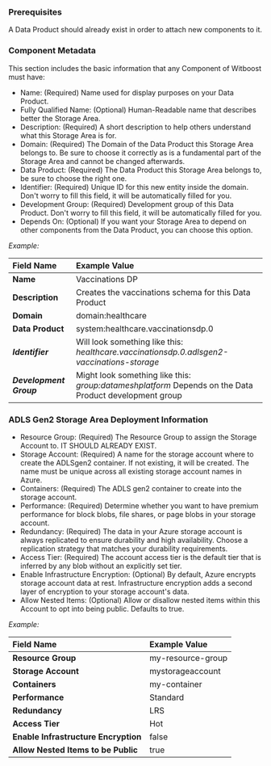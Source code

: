 ### Prerequisites

A Data Product should already exist in order to attach new components to it.

### Component Metadata

This section includes the basic information that any Component of Witboost must have:

- Name: (Required) Name used for display purposes on your Data Product.
- Fully Qualified Name: (Optional) Human-Readable name that describes better the Storage Area.
- Description: (Required) A short description to help others understand what this Storage Area is for.
- Domain: (Required) The Domain of the Data Product this Storage Area belongs to. Be sure to choose it correctly as is a fundamental part of the Storage Area and cannot be changed afterwards.
- Data Product: (Required) The Data Product this Storage Area belongs to, be sure to choose the right one.
- Identifier: (Required) Unique ID for this new entity inside the domain. Don't worry to fill this field, it will be automatically filled for you.
- Development Group: (Required) Development group of this Data Product. Don't worry to fill this field, it will be automatically filled for you.
- Depends On: (Optional) If you want your Storage Area to depend on other components from the Data Product, you can choose this option.

_Example:_

| Field Name              | Example Value                                                                                          |
|:------------------------|:-------------------------------------------------------------------------------------------------------|
| **Name**                | Vaccinations DP                                                                                        |
| **Description**         | Creates the vaccinations schema for this Data Product                                                  |
| **Domain**              | domain:healthcare                                                                                      |
| **Data Product**        | system:healthcare.vaccinationsdp.0                                                                     |
| **_Identifier_**        | Will look something like this: _healthcare.vaccinationsdp.0.adlsgen2-vaccinations-storage_             |
| **_Development Group_** | Might look something like this: _group:datameshplatform_ Depends on the Data Product development group |

### ADLS Gen2 Storage Area Deployment Information

- Resource Group: (Required) The Resource Group to assign the Storage Account to. IT SHOULD ALREADY EXIST.
- Storage Account: (Required) A name for the storage account where to create the ADLSgen2 container. If not existing, it will be created. The name must be unique across all existing storage account names in Azure.
- Containers: (Required) The ADLS gen2 container to create into the storage account.
- Performance: (Required) Determine whether you want to have premium performance for block blobs, file shares, or page blobs in your storage account.
- Redundancy: (Required) The data in your Azure storage account is always replicated to ensure durability and high availability. Choose a replication strategy that matches your durability requirements.
- Access Tier: (Required) The account access tier is the default tier that is inferred by any blob without an explicitly set tier.
- Enable Infrastructure Encryption: (Optional) By default, Azure encrypts storage account data at rest. Infrastructure encryption adds a second layer of encryption to your storage account's data.
- Allow Nested Items: (Optional) Allow or disallow nested items within this Account to opt into being public. Defaults to true.

_Example:_

| Field Name                           | Example Value     |
|:-------------------------------------|:------------------|
| **Resource Group**                   | my-resource-group |
| **Storage Account**                  | mystorageaccount  |
| **Containers**                       | my-container      |
| **Performance**                      | Standard          |
| **Redundancy**                       | LRS               |
| **Access Tier**                      | Hot               |
| **Enable Infrastructure Encryption** | false             |
| **Allow Nested Items to be Public**  | true              |
